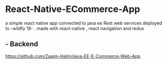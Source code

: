 # React-Native-ECommerce-App
a simple react native app connected to java ee Rest web services deployed to -wildfy 18- .
made with react-native , react navigation and redux
## - Backend 

https://github.com/Zaaim-Halim/java-EE-E-Commerce-Web-App
